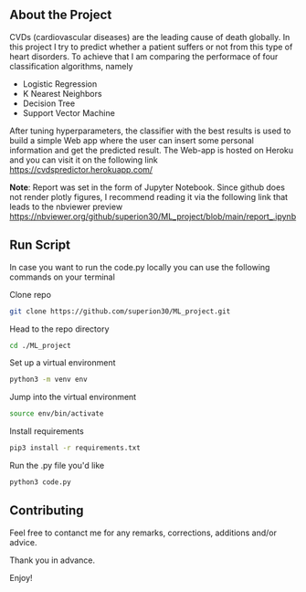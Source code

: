 ## About the Project

CVDs (cardiovascular diseases) are the leading cause of death globally. In this project I try to predict whether a patient suffers or not from this type of heart disorders. To achieve that I am comparing the performace of four classification algorithms, namely

- Logistic Regression
- K Nearest Neighbors
- Decision Tree 
- Support Vector Machine

After tuning hyperparameters, the classifier with the best results is used to build a simple Web app where the user can insert some personal information and get the predicted result. The Web-app is hosted on Heroku and you can visit it on the following link https://cvdspredictor.herokuapp.com/

**Note**: Report was set in the form of Jupyter Notebook. Since github does not render plotly figures, I recommend reading it via the following link that leads to the nbviewer preview https://nbviewer.org/github/superion30/ML_project/blob/main/report_.ipynb

## Run Script

In case you want to run the code.py locally you can use the following commands on your terminal 

Clone repo 
```bash
git clone https://github.com/superion30/ML_project.git
```
Head to the repo directory 
```bash
cd ./ML_project
```
Set up a virtual environment 
```bash
python3 -m venv env
```
Jump into the virtual environment
```bash
source env/bin/activate
```
Install requirements 
```bash
pip3 install -r requirements.txt
```
Run the .py file you'd like
```bash
python3 code.py
```

## Contributing 

Feel free to contanct me for any remarks, corrections, additions and/or advice. 

Thank you in advance. 

Enjoy!
